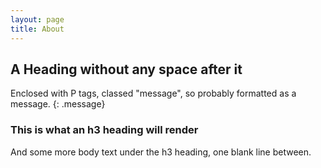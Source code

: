```yaml
---
layout: page
title: About
---
```

## A Heading without any space after it 
Enclosed with P tags, classed "message", so probably formatted as a message.
{: .message}

### This is what an h3 heading will render

And some more body text under the h3 heading, one blank line between.